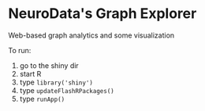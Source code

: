 # NeuroData's Graph Explorer
Web-based graph analytics and some visualization

To run:

1. go to the shiny dir
2. start R
3. type `library('shiny')`
4. type `updateFlashRPackages()`
5. type `runApp()`


